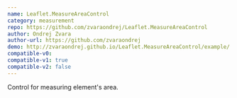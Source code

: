 ```yaml
---
name: Leaflet.MeasureAreaControl
category: measurement
repo: https://github.com/zvaraondrej/Leaflet.MeasureAreaControl
author: Ondrej Zvara
author-url: https://github.com/zvaraondrej
demo: http://zvaraondrej.github.io/Leaflet.MeasureAreaControl/example/
compatible-v0:
compatible-v1: true
compatible-v2: false
---
```


Control for measuring element's area.

